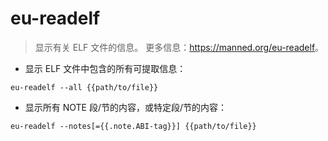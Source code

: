 # eu-readelf

> 显示有关 ELF 文件的信息。
> 更多信息：<https://manned.org/eu-readelf>。

- 显示 ELF 文件中包含的所有可提取信息：

`eu-readelf --all {{path/to/file}}`

- 显示所有 NOTE 段/节的内容，或特定段/节的内容：

`eu-readelf --notes[={{.note.ABI-tag}}] {{path/to/file}}`
